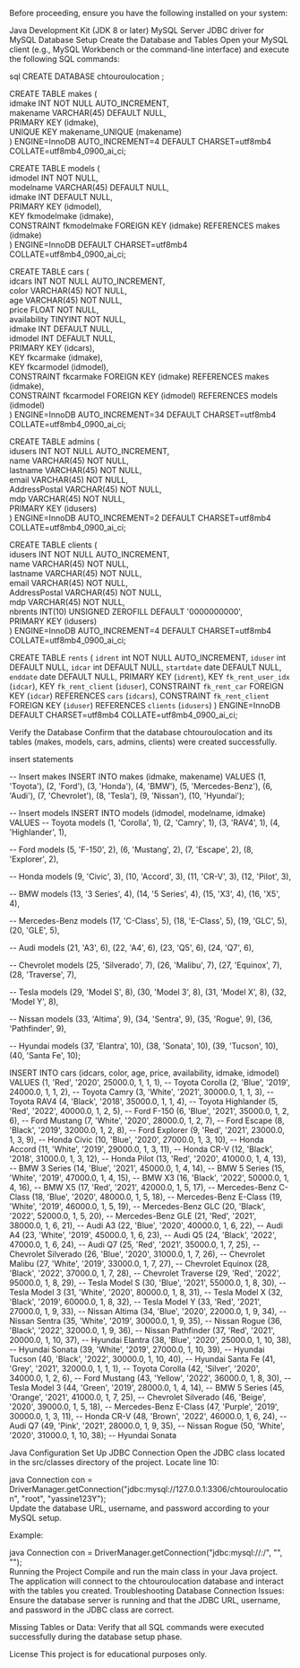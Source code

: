 Before proceeding, ensure you have the following installed on your system:

Java Development Kit (JDK 8 or later)
MySQL Server
JDBC driver for MySQL
Database Setup
Create the Database and Tables
Open your MySQL client (e.g., MySQL Workbench or the command-line interface) and execute the following SQL commands:

sql
CREATE DATABASE chtouroulocation ;  

CREATE TABLE makes (  
    idmake INT NOT NULL AUTO_INCREMENT,  
    makename VARCHAR(45) DEFAULT NULL,  
    PRIMARY KEY (idmake),  
    UNIQUE KEY makename_UNIQUE (makename)  
) ENGINE=InnoDB AUTO_INCREMENT=4 DEFAULT CHARSET=utf8mb4 COLLATE=utf8mb4_0900_ai_ci;  

CREATE TABLE models (  
    idmodel INT NOT NULL,  
    modelname VARCHAR(45) DEFAULT NULL,  
    idmake INT DEFAULT NULL,  
    PRIMARY KEY (idmodel),  
    KEY fkmodelmake (idmake),  
    CONSTRAINT fkmodelmake FOREIGN KEY (idmake) REFERENCES makes (idmake)  
) ENGINE=InnoDB DEFAULT CHARSET=utf8mb4 COLLATE=utf8mb4_0900_ai_ci;  

CREATE TABLE cars (  
    idcars INT NOT NULL AUTO_INCREMENT,  
    color VARCHAR(45) NOT NULL,  
    age VARCHAR(45) NOT NULL,  
    price FLOAT NOT NULL,  
    availability TINYINT NOT NULL,  
    idmake INT DEFAULT NULL,  
    idmodel INT DEFAULT NULL,  
    PRIMARY KEY (idcars),  
    KEY fkcarmake (idmake),  
    KEY fkcarmodel (idmodel),  
    CONSTRAINT fkcarmake FOREIGN KEY (idmake) REFERENCES makes (idmake),  
    CONSTRAINT fkcarmodel FOREIGN KEY (idmodel) REFERENCES models (idmodel)  
) ENGINE=InnoDB AUTO_INCREMENT=34 DEFAULT CHARSET=utf8mb4 COLLATE=utf8mb4_0900_ai_ci;  

CREATE TABLE admins (  
    idusers INT NOT NULL AUTO_INCREMENT,  
    name VARCHAR(45) NOT NULL,  
    lastname VARCHAR(45) NOT NULL,  
    email VARCHAR(45) NOT NULL,  
    AddressPostal VARCHAR(45) NOT NULL,  
    mdp VARCHAR(45) NOT NULL,  
    PRIMARY KEY (idusers)  
) ENGINE=InnoDB AUTO_INCREMENT=2 DEFAULT CHARSET=utf8mb4 COLLATE=utf8mb4_0900_ai_ci;  

CREATE TABLE clients (  
    idusers INT NOT NULL AUTO_INCREMENT,  
    name VARCHAR(45) NOT NULL,  
    lastname VARCHAR(45) NOT NULL,  
    email VARCHAR(45) NOT NULL,  
    AddressPostal VARCHAR(45) NOT NULL,  
    mdp VARCHAR(45) NOT NULL,  
    nbrents INT(10) UNSIGNED ZEROFILL DEFAULT '0000000000',  
    PRIMARY KEY (idusers)  
) ENGINE=InnoDB AUTO_INCREMENT=4 DEFAULT CHARSET=utf8mb4 COLLATE=utf8mb4_0900_ai_ci;  

CREATE TABLE `rents` (
  `idrent` int NOT NULL AUTO_INCREMENT,
  `iduser` int DEFAULT NULL,
  `idcar` int DEFAULT NULL,
  `startdate` date DEFAULT NULL,
  `enddate` date DEFAULT NULL,
  PRIMARY KEY (`idrent`),
  KEY `fk_rent_user_idx` (`idcar`),
  KEY `fk_rent_client` (`iduser`),
  CONSTRAINT `fk_rent_car` FOREIGN KEY (`idcar`) REFERENCES `cars` (`idcars`),
  CONSTRAINT `fk_rent_client` FOREIGN KEY (`iduser`) REFERENCES `clients` (`idusers`)
) ENGINE=InnoDB DEFAULT CHARSET=utf8mb4 COLLATE=utf8mb4_0900_ai_ci;

Verify the Database
Confirm that the database chtouroulocation and its tables (makes, models, cars, admins, clients) were created successfully.

insert statements

-- Insert makes
INSERT INTO makes (idmake, makename) VALUES
(1, 'Toyota'),
(2, 'Ford'),
(3, 'Honda'),
(4, 'BMW'),
(5, 'Mercedes-Benz'),
(6, 'Audi'),
(7, 'Chevrolet'),
(8, 'Tesla'),
(9, 'Nissan'),
(10, 'Hyundai');

-- Insert models
INSERT INTO models (idmodel, modelname, idmake) VALUES
-- Toyota models
(1, 'Corolla', 1),
(2, 'Camry', 1),
(3, 'RAV4', 1),
(4, 'Highlander', 1),

-- Ford models
(5, 'F-150', 2),
(6, 'Mustang', 2),
(7, 'Escape', 2),
(8, 'Explorer', 2),

-- Honda models
(9, 'Civic', 3),
(10, 'Accord', 3),
(11, 'CR-V', 3),
(12, 'Pilot', 3),

-- BMW models
(13, '3 Series', 4),
(14, '5 Series', 4),
(15, 'X3', 4),
(16, 'X5', 4),

-- Mercedes-Benz models
(17, 'C-Class', 5),
(18, 'E-Class', 5),
(19, 'GLC', 5),
(20, 'GLE', 5),

-- Audi models
(21, 'A3', 6),
(22, 'A4', 6),
(23, 'Q5', 6),
(24, 'Q7', 6),

-- Chevrolet models
(25, 'Silverado', 7),
(26, 'Malibu', 7),
(27, 'Equinox', 7),
(28, 'Traverse', 7),

-- Tesla models
(29, 'Model S', 8),
(30, 'Model 3', 8),
(31, 'Model X', 8),
(32, 'Model Y', 8),

-- Nissan models
(33, 'Altima', 9),
(34, 'Sentra', 9),
(35, 'Rogue', 9),
(36, 'Pathfinder', 9),

-- Hyundai models
(37, 'Elantra', 10),
(38, 'Sonata', 10),
(39, 'Tucson', 10),
(40, 'Santa Fe', 10);

INSERT INTO cars (idcars, color, age, price, availability, idmake, idmodel) VALUES
(1, 'Red', '2020', 25000.0, 1, 1, 1), -- Toyota Corolla
(2, 'Blue', '2019', 24000.0, 1, 1, 2), -- Toyota Camry
(3, 'White', '2021', 30000.0, 1, 1, 3), -- Toyota RAV4
(4, 'Black', '2018', 35000.0, 1, 1, 4), -- Toyota Highlander
(5, 'Red', '2022', 40000.0, 1, 2, 5), -- Ford F-150
(6, 'Blue', '2021', 35000.0, 1, 2, 6), -- Ford Mustang
(7, 'White', '2020', 28000.0, 1, 2, 7), -- Ford Escape
(8, 'Black', '2019', 32000.0, 1, 2, 8), -- Ford Explorer
(9, 'Red', '2021', 23000.0, 1, 3, 9), -- Honda Civic
(10, 'Blue', '2020', 27000.0, 1, 3, 10), -- Honda Accord
(11, 'White', '2019', 29000.0, 1, 3, 11), -- Honda CR-V
(12, 'Black', '2018', 31000.0, 1, 3, 12), -- Honda Pilot
(13, 'Red', '2020', 41000.0, 1, 4, 13), -- BMW 3 Series
(14, 'Blue', '2021', 45000.0, 1, 4, 14), -- BMW 5 Series
(15, 'White', '2019', 47000.0, 1, 4, 15), -- BMW X3
(16, 'Black', '2022', 50000.0, 1, 4, 16), -- BMW X5
(17, 'Red', '2021', 42000.0, 1, 5, 17), -- Mercedes-Benz C-Class
(18, 'Blue', '2020', 48000.0, 1, 5, 18), -- Mercedes-Benz E-Class
(19, 'White', '2019', 46000.0, 1, 5, 19), -- Mercedes-Benz GLC
(20, 'Black', '2022', 52000.0, 1, 5, 20), -- Mercedes-Benz GLE
(21, 'Red', '2021', 38000.0, 1, 6, 21), -- Audi A3
(22, 'Blue', '2020', 40000.0, 1, 6, 22), -- Audi A4
(23, 'White', '2019', 45000.0, 1, 6, 23), -- Audi Q5
(24, 'Black', '2022', 47000.0, 1, 6, 24), -- Audi Q7
(25, 'Red', '2021', 35000.0, 1, 7, 25), -- Chevrolet Silverado
(26, 'Blue', '2020', 31000.0, 1, 7, 26), -- Chevrolet Malibu
(27, 'White', '2019', 33000.0, 1, 7, 27), -- Chevrolet Equinox
(28, 'Black', '2022', 37000.0, 1, 7, 28), -- Chevrolet Traverse
(29, 'Red', '2022', 95000.0, 1, 8, 29), -- Tesla Model S
(30, 'Blue', '2021', 55000.0, 1, 8, 30), -- Tesla Model 3
(31, 'White', '2020', 80000.0, 1, 8, 31), -- Tesla Model X
(32, 'Black', '2019', 60000.0, 1, 8, 32), -- Tesla Model Y
(33, 'Red', '2021', 27000.0, 1, 9, 33), -- Nissan Altima
(34, 'Blue', '2020', 22000.0, 1, 9, 34), -- Nissan Sentra
(35, 'White', '2019', 30000.0, 1, 9, 35), -- Nissan Rogue
(36, 'Black', '2022', 32000.0, 1, 9, 36), -- Nissan Pathfinder
(37, 'Red', '2021', 20000.0, 1, 10, 37), -- Hyundai Elantra
(38, 'Blue', '2020', 25000.0, 1, 10, 38), -- Hyundai Sonata
(39, 'White', '2019', 27000.0, 1, 10, 39), -- Hyundai Tucson
(40, 'Black', '2022', 30000.0, 1, 10, 40), -- Hyundai Santa Fe
(41, 'Grey', '2021', 32000.0, 1, 1, 1), -- Toyota Corolla
(42, 'Silver', '2020', 34000.0, 1, 2, 6), -- Ford Mustang
(43, 'Yellow', '2022', 36000.0, 1, 8, 30), -- Tesla Model 3
(44, 'Green', '2019', 28000.0, 1, 4, 14), -- BMW 5 Series
(45, 'Orange', '2021', 41000.0, 1, 7, 25), -- Chevrolet Silverado
(46, 'Beige', '2020', 39000.0, 1, 5, 18), -- Mercedes-Benz E-Class
(47, 'Purple', '2019', 30000.0, 1, 3, 11), -- Honda CR-V
(48, 'Brown', '2022', 46000.0, 1, 6, 24), -- Audi Q7
(49, 'Pink', '2021', 28000.0, 1, 9, 35), -- Nissan Rogue
(50, 'White', '2020', 31000.0, 1, 10, 38); -- Hyundai Sonata

Java Configuration
Set Up JDBC Connection
Open the JDBC class located in the src/classes directory of the project. Locate line 10:

java
Connection con = DriverManager.getConnection("jdbc:mysql://127.0.0.1:3306/chtouroulocation", "root", "yassine123Y");  
Update the database URL, username, and password according to your MySQL setup.

Example:

java
Connection con = DriverManager.getConnection("jdbc:mysql://<your-host>:<your-port>/<your-database>", "<your-username>", "<your-password>");  
Running the Project
Compile and run the main class in your Java project.
The application will connect to the chtouroulocation database and interact with the tables you created.
Troubleshooting
Database Connection Issues:
Ensure the database server is running and that the JDBC URL, username, and password in the JDBC class are correct.

Missing Tables or Data:
Verify that all SQL commands were executed successfully during the database setup phase.

License
This project is for educational purposes only.
